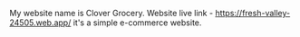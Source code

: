 My website name is Clover Grocery.
Website live link - https://fresh-valley-24505.web.app/
it's a simple e-commerce website.

